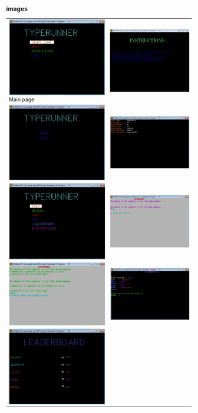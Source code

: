### images

<table>
  <tr>
    <td><img src="1.jpeg">Main page</td>
    <td><img src="2.jpeg"></td>
  </tr>
  <tr>
    <td><img src="3.jpeg"></td>
    <td><img src="4.jpeg"></td>
  </tr>
  <tr>
    <td><img src="5.jpeg"></td>
    <td><img src="6.jpeg"></td>
  </tr>
  <tr>
    <td><img src="7.jpeg"></td>
    <td><img src="8.jpeg"></td>
  </tr>
  <tr>
    <td><img src="9.jpeg"></td>
  </tr>
 </table>
